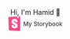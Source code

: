 <div name="profilePage" style="display: flex; flex-direction: column; justify-content: center; align-items: center;">
Hi, I'm Hamid 👋
<div name="profileStoryBook" style="display: flex; flex-direction: row ;justify-content: center; align-items: center;">
  <img alt="MyStorybook" src="./assets/storybook.svg" width="30" height="30" />
  <a style="text-decoration: none; font-Size: 12px;" href="https://hamidheyde.github.io/Storybook">My Storybook</a>
</div>
</div>